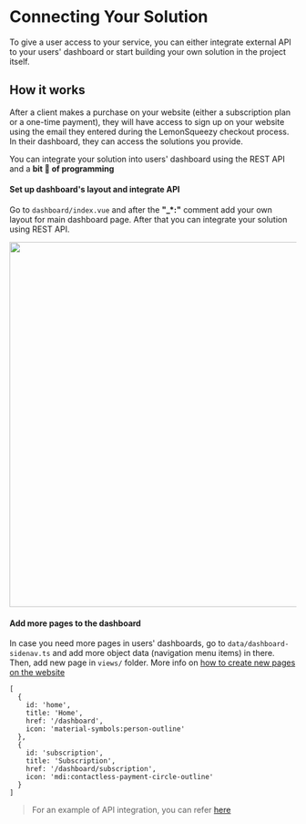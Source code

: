 
# Connecting Your Solution

To give a user access to your service, you can either integrate external API to your users' dashboard or start building your own solution in the project itself. 

## How it works

After a client makes a purchase on your website (either a subscription plan or a one-time payment), they will have access to sign up on your website using the email they entered during the LemonSqueezy checkout process. In their dashboard, they can access the solutions you provide. 

You can integrate your solution into users' dashboard using the REST API and a **bit 🤏 of programming**

#### Set up dashboard's layout and integrate API

Go to `dashboard/index.vue` and after the **"_*:"** comment add your own layout for main dashboard page.
After that you can integrate your solution using REST API.

<img src="/dashboard.png" class="light-img" width="1280" height="640" alt=""/>

#### Add more pages to the dashboard

In case you need more pages in users' dashboards, go to `data/dashboard-sidenav.ts` and add more object data (navigation menu items) in there.
Then, add new page in `views/` folder. More info on [how to create new pages on the website](/guide/static-page)
```typescript[dashboard-sidenav.ts]
[
  {
    id: 'home',
    title: 'Home',
    href: '/dashboard',
    icon: 'material-symbols:person-outline'
  },
  {
    id: 'subscription',
    title: 'Subscription',
    href: '/dashboard/subscription',
    icon: 'mdi:contactless-payment-circle-outline'
  }
]
```

> For an example of API integration, you can refer [here](/examples/integrating-the-api)